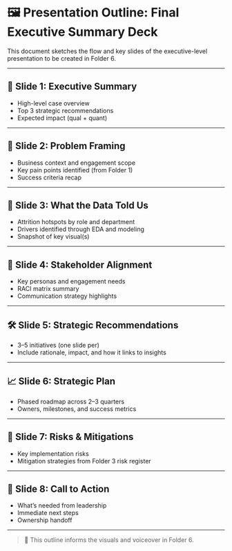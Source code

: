 # 🖼️ Presentation Outline: Final Executive Summary Deck

This document sketches the flow and key slides of the executive-level presentation to be created in Folder 6.

---

## 🧭 Slide 1: Executive Summary

- High-level case overview
- Top 3 strategic recommendations
- Expected impact (qual + quant)

---

## 📌 Slide 2: Problem Framing

- Business context and engagement scope
- Key pain points identified (from Folder 1)
- Success criteria recap

---

## 🧠 Slide 3: What the Data Told Us

- Attrition hotspots by role and department
- Drivers identified through EDA and modeling
- Snapshot of key visual(s)

---

## 👥 Slide 4: Stakeholder Alignment

- Key personas and engagement needs
- RACI matrix summary
- Communication strategy highlights

---

## 🛠️ Slide 5: Strategic Recommendations

- 3–5 initiatives (one slide per)
- Include rationale, impact, and how it links to insights

---

## 📈 Slide 6: Strategic Plan

- Phased roadmap across 2–3 quarters
- Owners, milestones, and success metrics

---

## 🧩 Slide 7: Risks & Mitigations

- Key implementation risks
- Mitigation strategies from Folder 3 risk register

---

## 🚀 Slide 8: Call to Action

- What’s needed from leadership
- Immediate next steps
- Ownership handoff

---

> 📁 This outline informs the visuals and voiceover in Folder 6.
